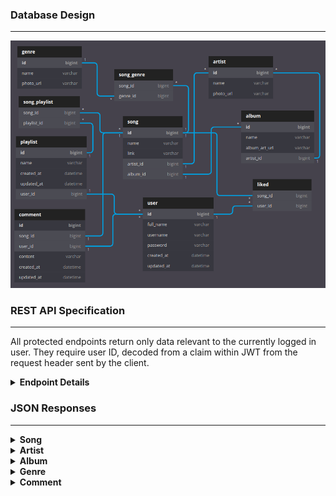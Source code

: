 ### Database Design

---

![ER Diagram](snapshots/database_design.png?raw=true "ER Diagram")


### REST API Specification

---

All protected endpoints return only data relevant to the currently logged in user.
They require user ID, decoded from a claim within JWT from the request header sent by the client.

<details><summary><b>Endpoint Details</b></summary>


| Endpoint                                      | HTTP Method | Access    | Description                         | Request Body                                                                                    |
|-----------------------------------------------|-------------|-----------|-------------------------------------|-------------------------------------------------------------------------------------------------|
| **/api/songs**                                | GET         | Public    | Read all songs                      |                                                                                                 |
| **/api/songs/:song_id**                       | GET         | Public    | Read song by ID                     |                                                                                                 |
| **/api/songs/name/:song_name**                | GET         | Public    | Search songs by name                |                                                                                                 |
| **/api/albums**                               | GET         | Public    | Read all albums                     |                                                                                                 |
| **/api/albums/:album_id**                     | GET         | Public    | Read album by ID                    |                                                                                                 |
| **/api/albums/name/:album_name**              | GET         | Public    | Search albums by name               |                                                                                                 |
| **/api/artists**                              | GET         | Public    | Read all artists                    |                                                                                                 |
| **/api/artists/:artist_id**                   | GET         | Public    | Read artist by ID                   |                                                                                                 |
| **/api/artists/name/:artist_name**            | GET         | Public    | Search artists by name              |                                                                                                 |
| **/api/genres**                               | GET         | Public    | Read all genres                     |                                                                                                 |
| **/api/genres/:genre_id**                     | GET         | Public    | Read genre by ID                    |                                                                                                 |
| **/api/genres/name/:genre_name**              | GET         | Public    | Search genres by name               |                                                                                                 |
| **/api/users/register**                       | POST        | Public    | Register user                       | `{"username":"bruceW","fullName":"Bruce Wayne","password":"alfred","confirmPassword":"alfred"}` |
| **/api/users/login**                          | POST        | Public    | Login as user                       | `{"username":"bruceW","password":"alfred"}`                                                     |
| **/api/likes/songs**                          | GET         | Protected | Read all songs liked by a user      |                                                                                                 |
| **/api/likes/songs/:song_id**                 | GET         | Protected | Read like/unlike status of a song   |                                                                                                 |
| **/api/likes/songs/:song_id**                 | PUT         | Protected | Toggle like/unlike status of a song |                                                                                                 |
| **/api/playlists**                            | GET         | Protected | Read all playlists                  |                                                                                                 |
| **/api/playlists/:playlist_id**               | GET         | Protected | Read playlist by ID                 |                                                                                                 |
| **/api/playlists/name/:playlist_name**        | GET         | Protected | Search playlists by name            |                                                                                                 |
| **/api/playlists**                            | POST        | Protected | Create playlist                     | `{"name":"My Music"}`                                                                           |
| **/api/playlists/:playlist_id**               | DELETE      | Protected | Delete playlist by ID               |                                                                                                 |
| **/api/playlists/:playlist_id**               | PATCH       | Protected | Update playlist by ID               | `{"name":"My New Music"}`                                                                       |
| **/api/playlists/:playlist_id/song/:song_id** | PATCH       | Protected | Add song to playlist                |                                                                                                 |
| **/api/playlists/:playlist_id/song/:song_id** | DELETE      | Protected | Delete song from playlist           |                                                                                                 |
| **/api/comments/song/:song_id**               | GET         | Public    | Get all comments on a song          |                                                                                                 |
| **/api/comments/:comment_id**                 | GET         | Public    | Get comment by ID                   |                                                                                                 |
| **/api/comments/song/:song_id**               | POST        | Protected | Create comment on a song            | `{"content":"This is an amazing song!"}`                                                        |
| **/api/comments/:comment_id**                 | PATCH       | Protected | Update comment by ID                | `{"content":"This is not so good after all."}`                                                  |
| **/api/comments/:comment_id**                 | DELETE      | Protected | Delete comment by ID                |                                                                                                 |

</details>


### JSON Responses

---

<details><summary><b>Song</b></summary>

```json
[
    {
        "id": 2,
        "name": "Slow Dancing in a Burning Room",
        "link": "https://www.youtube.com/watch?v=5MkfBNl_3pw&ab_channel=JohnMayer-Topic",
        "artist": {
            "id": 1,
            "name": "John Mayer",
            "photo_url": "https://media.gettyimages.com/photos/john-mayer-performs-onstage-during-mac-miller-a-celebration-of-life-picture-id1062205076?k=6&m=1062205076&s=612x612&w=0&h=fTcSaycu5ghOr9L3Gv7tmrslpYvB7ehn-rXcI04kFzY=",
            "albums": [
                1,
                2
            ],
            "songs": [
                1,
                2,
                3,
                4
            ]
        },
        "album": {
            "id": 1,
            "name": "Continuum",
            "album_art_url": "https://i.ebayimg.com/images/g/v14AAOSwkiVeQmnq/s-l500.jpg",
            "artist": {
                "id": 1,
                "name": "John Mayer",
                "photo_url": "https://media.gettyimages.com/photos/john-mayer-performs-onstage-during-mac-miller-a-celebration-of-life-picture-id1062205076?k=6&m=1062205076&s=612x612&w=0&h=fTcSaycu5ghOr9L3Gv7tmrslpYvB7ehn-rXcI04kFzY=",
                "albums": [
                    1,
                    2
                ],
                "songs": [
                    1,
                    2,
                    3,
                    4
                ]
            },
            "songs": [
                1,
                2
            ]
        },
        "genres": [
            2,
            5
        ],
        "likedUsers": [
            1,
            2
        ],
        "playlists": [],
        "comments": [
            1
        ]
    }
]
```

</details>

<details><summary><b>Artist</b></summary>

```json
[
    {
        "id": 3,
        "name": "Adele",
        "photo_url": "https://media.gettyimages.com/photos/singer-adele-performs-onstage-at-the-54th-annual-grammy-awards-held-picture-id138859453?k=6&m=138859453&s=612x612&w=0&h=yJXH0Gu-vp83LoK5pJZ6gn9_iX-uNLe_shD2nIYM_fo=",
        "albums": [
            4
        ],
        "songs": [
            7,
            8
        ]
    }
]
```

</details>

<details><summary><b>Album</b></summary>

```json
[
    {
        "id": 5,
        "name": "Meteora",
        "album_art_url": "https://i.pinimg.com/originals/f0/e2/d8/f0e2d85aae33baedcce59b15e4d41289.jpg",
        "artist": {
            "id": 4,
            "name": "Linkin Park",
            "photo_url": "https://media.gettyimages.com/photos/singer-chester-bennington-of-linkin-park-performs-onstage-during-rock-picture-id472820584?k=6&m=472820584&s=612x612&w=0&h=LKI32zddqfn69nz0zT83fJa853rFK2cJoqC4-_gnJSU=",
            "albums": [
                5
            ],
            "songs": [
                9,
                10
            ]
        },
        "songs": [
            9,
            10
        ]
    }
]
```

</details>

<details><summary><b>Genre</b></summary>

```json
[
    {
        "id": 3,
        "name": "Indie Folk",
        "photo_url": "https://media.gettyimages.com/photos/portrait-of-canadian-musician-joni-mitchell-seated-on-the-floor-picture-id474081435?k=6&m=474081435&s=612x612&w=0&h=p-BinUTt2SN-Heocbk2IZoYHc3SBBmZY5xuKJYgmkcU=",
        "songs": [
            3,
            4,
            5,
            6,
            11
        ]
    }
]
```

</details>

<details><summary><b>Comment</b></summary>

```json
{
    "id": 1,
    "createdAt": "2020-11-13 06:27:27",
    "updatedAt": "2020-11-13 06:27:27",
    "content": "John Mayer is one of the few artists still making blues relevant today.",
    "user": {
        "id": 1,
        "username": "theavicaster",
        "fullName": "Avinandan Banerjee",
        "createdAt": "2020-11-13 06:27:27",
        "updatedAt": "2020-11-13 06:27:27",
        "likedSongs": [
            2,
            5,
            9,
            11,
            13
        ],
        "playlists": [
            1
        ],
        "comments": [
            1
        ]
    },
    "song": {
        "id": 2,
        "name": "Slow Dancing in a Burning Room",
        "link": "https://www.youtube.com/watch?v=5MkfBNl_3pw&ab_channel=JohnMayer-Topic",
        "artist": {
            "id": 1,
            "name": "John Mayer",
            "photo_url": "https://media.gettyimages.com/photos/john-mayer-performs-onstage-during-mac-miller-a-celebration-of-life-picture-id1062205076?k=6&m=1062205076&s=612x612&w=0&h=fTcSaycu5ghOr9L3Gv7tmrslpYvB7ehn-rXcI04kFzY=",
            "albums": [
                1,
                2
            ],
            "songs": [
                1,
                2,
                3,
                4
            ]
        },
        "album": {
            "id": 1,
            "name": "Continuum",
            "album_art_url": "https://i.ebayimg.com/images/g/v14AAOSwkiVeQmnq/s-l500.jpg",
            "artist": {
                "id": 1,
                "name": "John Mayer",
                "photo_url": "https://media.gettyimages.com/photos/john-mayer-performs-onstage-during-mac-miller-a-celebration-of-life-picture-id1062205076?k=6&m=1062205076&s=612x612&w=0&h=fTcSaycu5ghOr9L3Gv7tmrslpYvB7ehn-rXcI04kFzY=",
                "albums": [
                    1,
                    2
                ],
                "songs": [
                    1,
                    2,
                    3,
                    4
                ]
            },
            "songs": [
                1,
                2
            ]
        },
        "genres": [
            2,
            5
        ],
        "likedUsers": [
            1,
            2
        ],
        "playlists": [],
        "comments": [
            1
        ]
    }
}
```

</details>


